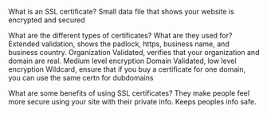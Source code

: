 What is an SSL certificate?
Small data file that shows your website is encrypted and secured

What are the different types of certificates? What are they used for?
Extended validation, shows the padlock, https, business name, and business country.
Organization Validated, verifies that your organization and domain are real. Medium level encryption
Domain Validated, low level encryption
Wildcard, ensure that if you buy a certificate for one domain, you can use the same certn for dubdomains

What are some benefits of using SSL certificates?
They make people feel more secure using your site with their private info. Keeps peoples info safe.